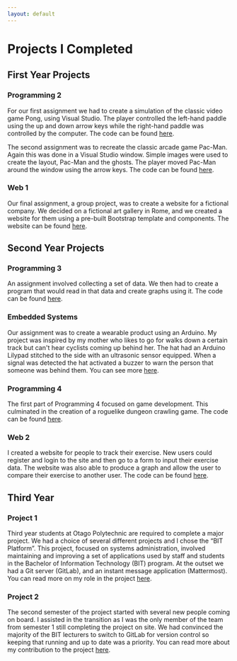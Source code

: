 ```yaml
---
layout: default
---
```


# Projects I Completed

## First Year Projects

### Programming 2
For our first assignment we had to create a simulation of the classic video game Pong, using Visual Studio. The player controlled the left-hand paddle using the up and down arrow keys while the right-hand paddle was controlled by the computer. The code can be found [here](https://github.com/MichaelNZ85/Prog2Assignment1). 

The second assignment was to recreate the classic arcade game Pac-Man. Again this was done in a Visual Studio window. Simple images were used to create the layout, Pac-Man and the ghosts. The player moved Pac-Man around the window using the arrow keys. The code can be found [here](https://github.com/MichaelNZ85/Prog2Assignment2). 

### Web 1
Our final assignment, a group project, was to create a website for a fictional company. We decided on a fictional art gallery in Rome, and we created a website for them using a pre-built Bootstrap template and components. The website can be found [here](https://github.com/MichaelNZ85/Web1).

## Second Year Projects

### Programming 3
An assignment involved collecting a set of data. We then had to create a program that would read in that data and create graphs using it. The code can be found [here](https://github.com/MichaelNZ85/Programming3).

### Embedded Systems
Our assignment was to create a wearable product using an Arduino. My project was inspired by my mother who likes to go for walks down a certain track but can't hear cyclists coming up behind her. The hat had an Arduino Lilypad stitched to the side with an ultrasonic sensor equipped. When a signal was detected the hat activated a buzzer to warn the person that someone was behind them. You can see more [here](http://michaelinglisembedded.blogspot.co.nz/2016/05/sonar-cap.html). 

### Programming 4
The first part of Programming 4 focused on game development. This culminated in the creation of a roguelike dungeon crawling game. The code can be found [here](https://github.com/MichaelNZ85/Programming4).

### Web 2
I created a website for people to track their exercise. New users could register and login to the site and then go to a form to input their exercise data. The website was also able to produce a graph and allow the user to compare their exercise to another user. The code can be found [here](https://github.com/MichaelNZ85/Web2). 

## Third Year

### Project 1
Third year students at Otago Polytechnic are required to complete a major project. We had a choice of several different projects and I chose the “BIT Platform”. This project, focused on systems administration, involved maintaining and improving a set of applications used by staff and students in the Bachelor of Information Technology (BIT) program. At the outset we had a Git server (GitLab), and an instant message application (Mattermost). You can read more on my role in the project [here](http://kate.ict.op.ac.nz/~inglism1/portfolio/).

### Project 2
The second semester of the project started with several new people coming on board. I assisted in the transition as I was the only member of the team from semester 1 still completing the project on site. We had convinced the majority of the BIT lecturers to switch to GitLab for version control so keeping that running and up to date was a priority. You can read more about my contribution to the project [here](http://inglism1.pages.op-bit.nz/).
